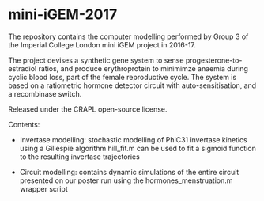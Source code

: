 # mini-iGEM-2017

The repository contains the computer modelling performed by Group 3
of the Imperial College London mini iGEM project in 2016-17.

The project devises a synthetic gene system to sense progesterone-to-estradiol ratios, and produce erythroprotein to
minimimze anaemia during cyclic blood loss, part of the female reproductive cycle.
The system is based on a ratiometric hormone detector circuit with auto-sensitisation, and a recombinase switch.

Released under the CRAPL open-source license.

Contents:
- Invertase modelling: stochastic modelling of PhiC31 invertase kinetics using a Gillespie algorithm
                       hill_fit.m can be used to fit a sigmoid function to the resulting invertase trajectories
                       
                       
- Circuit modelling:   contains dynamic simulations of the entire circuit presented on our poster
                       run using the hormones_menstruation.m wrapper script
